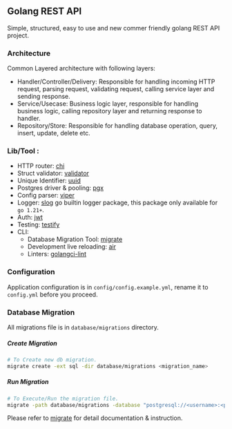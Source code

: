 ## Golang REST API
Simple, structured, easy to use and new commer friendly golang REST API project.

### Architecture
Common Layered architecture with following layers:
- Handler/Controller/Delivery: Responsible for handling incoming HTTP request, parsing request, validating request, calling service layer and sending response.
- Service/Usecase: Business logic layer, responsible for handling business logic, calling repository layer and returning response to handler.
- Repository/Store: Responsible for handling database operation, query, insert, update, delete etc.

### Lib/Tool :
- HTTP router: [chi](https://github.com/go-chi/chi)
- Struct validator: [validator](https://github.com/go-playground/validator)
- Unique Identifier: [uuid](https://github.com/google/uuid)
- Postgres driver & pooling: [pgx](https://github.com/jackc/pgx)
- Config parser: [viper](https://github.com/spf13/viper)
- Logger: [slog](https://pkg.go.dev/golang.org/x/exp/slog) go builtin logger package, this package only available for `go 1.21+`.
- Auth: [jwt](https://github.com/golang-jwt/jwt)
- Testing: [testify](https://github.com/stretchr/testify)
- CLI:
    - Database Migration Tool: [migrate](https://github.com/golang-migrate/migrate)
    - Development live reloading: [air](https://github.com/cosmtrek/air)
    - Linters: [golangci-lint](https://github.com/golangci/golangci-lint)


### Configuration
Application configuration is in `config/config.example.yml`, rename it to `config.yml` before you proceed.

### Database Migration
All migrations file is in `database/migrations` directory.
##### Create Migration
```bash
# To Create new db migration.
migrate create -ext sql -dir database/migrations <migration_name>
```
##### Run Migration
```bash
# To Execute/Run the migration file.
migrate -path database/migrations -database "postgresql://<username>:<password>@localhost:5432/<db-name>?sslmode=disable" -verbose up
```
Please refer to [migrate](https://github.com/golang-migrate/migrate) for detail documentation & instruction.

